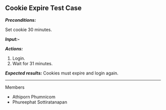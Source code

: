 ## Cookie Expire Test Case

***Preconditions:***

Set cookie 30 minutes.

***Input:-***

***Actions:***
1. Login.
2. Wait for 31 minutes.

***Expected results:***
Cookies must expire and login again.

---

Members
- Athiporn Phumnicom
- Phureephat Sottiratanapan
